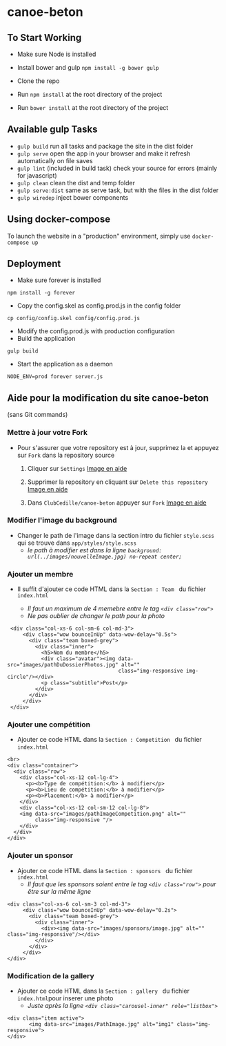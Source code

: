# canoe-beton 

## To Start Working

- Make sure Node is installed

- Install bower and gulp ```npm install -g bower gulp```  

- Clone the repo

- Run ```npm install``` at the root directory of the project

- Run ```bower install``` at the root directory of the project

## Available gulp Tasks

- ```gulp build``` run all tasks and package the site in the dist folder
- ```gulp serve``` open the app in your browser and make it refresh automatically on file saves
- ```gulp lint``` (included in build task) check your source for errors (mainly for javascript)
- ```gulp clean``` clean the dist and temp folder
- ```gulp serve:dist``` same as serve task, but with the files in the dist folder
- ```gulp wiredep``` inject bower components

## Using docker-compose

To launch the website in a "production" environment, simply use `docker-compose up`

## Deployment
- Make sure forever is installed
```
npm install -g forever
```
- Copy the config.skel as config.prod.js in the config folder
```
cp config/config.skel config/config.prod.js
```
- Modify the config.prod.js with production configuration
- Build the application
```
gulp build
```
- Start the application as a daemon
```
NODE_ENV=prod forever server.js
```

## Aide pour la modification du site canoe-beton
(sans Git commands)

### Mettre à jour votre Fork

- Pour s'assurer que votre repository est à jour, supprimez la et appuyez sur `Fork` dans la repository source 
 
    1. Cliquer sur `Settings`  [Image en aide](https://github.com/jalilbengoufa/Help_canoe-beton/blob/master/1.png)

    2. Supprimer la repository en cliquant sur `Delete this repository` [Image en aide](https://github.com/jalilbengoufa/Help_canoe-beton/blob/master/2.png )
    3. Dans `ClubCedille/canoe-beton`  appuyer sur  `Fork` [Image en aide](https://github.com/jalilbengoufa/Help_canoe-beton/blob/master/3.png)


### Modifier l'image du background

- Changer le path de l'image dans la section intro du fichier `style.scss` qui se trouve dans `app/styles/style.scss`
  - *le path à modifier est dans la ligne `background: url(../images/nouvelleImage.jpg) no-repeat center;`*


### Ajouter un membre

 - Il suffit d'ajouter ce code HTML dans la `Section : Team ` du fichier `index.html`
 
    - *Il faut un maximum de 4 memebre entre le tag `<div class="row">`*
    - *Ne pas oublier de changer le path pour la photo*
    
 ```
  <div class="col-xs-6 col-sm-6 col-md-3">
      <div class="wow bounceInUp" data-wow-delay="0.5s">
        <div class="team boxed-grey">
          <div class="inner">
            <h5>Nom du membre</h5>
            <div class="avatar"><img data-src="images/pathDuDossierPhotos.jpg" alt=""
                                     class="img-responsive img-circle"/></div>
            <p class="subtitle">Post</p>
          </div>
        </div>
      </div>
  </div>
 ```
 
 ### Ajouter une compétition
 
 - Ajouter ce code HTML dans la `Section : Competition ` du fichier `index.html`
  ```
  <br>
  <div class="container">
    <div class="row">
      <div class="col-xs-12 col-lg-4">
        <p><b>Type de compétition:</b> à modifier</p>
        <p><b>Lieu de compétition:</b> à modifier</p>
        <p><b>Placement:</b> à modifier</p>
      </div>
      <div class="col-xs-12 col-sm-12 col-lg-8">
      <img data-src="images/pathImageCompetition.png" alt=""
           class="img-responsive "/>
      </div>
    </div>
</div>
  ``` 
  
### Ajouter un sponsor

 - Ajouter ce code HTML dans la `Section : sponsors ` du fichier `index.html`
   - *Il faut que les sponsors soient entre le tag `<div class="row">` pour être sur la même ligne*
  ``` 
  <div class="col-xs-6 col-sm-3 col-md-3">
       <div class="wow bounceInUp" data-wow-delay="0.2s">
         <div class="team boxed-grey">
           <div class="inner">
             <div><img data-src="images/sponsors/image.jpg" alt="" class="img-responsive"/></div>
           </div>
         </div>
       </div>
  </div>
  ``` 
  
### Modification de la gallery 

 - Ajouter ce code HTML dans la `Section : gallery ` du fichier `index.html`pour inserer une photo 
   - *Juste après la ligne  `<div class="carousel-inner" role="listbox">`*
 
 ``` 
 <div class="item active">
        <img data-src="images/PathImage.jpg" alt="img1" class="img-responsive">
 </div>
 
 ``` 

